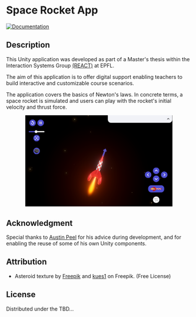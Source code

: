 # Space Rocket App

[![Documentation](https://img.shields.io/badge/Unity-2022.3.9f1-informational)](/README.md)

## Description

This Unity application was developed as part of a Master's thesis within the Interaction Systems Group [(REACT)](https://www.epfl.ch/labs/react/) at EPFL.

The aim of this application is to offer digital support enabling teachers to build interactive and customizable course scenarios. 

The application covers the basics of Newton's laws. In concrete terms, a space rocket is simulated and users can play with the rocket's initial velocity and thrust force.

<p align="center">
<img
  src="screenshot_sim.png"
  alt="Screenshot Unity Home Scene"
  width="400">
</p>

## Acknowledgment

Special thanks to [Austin Peel](https://github.com/austinpeel/) for his advice during development, and for enabling the reuse of some of his own Unity components.

## Attribution

- Asteroid texture by <a href="https://www.freepik.com/free-photo/abstract-wood-texture-background_5820207.htm#query=asteroid%20texture&position=13&from_view=keyword&track=ais">Freepik</a> and <a href="https://www.freepik.com/free-photo/dark-gray-earth-texture_1037618.htm#query=asteroid%20texture&position=18&from_view=search&track=ais">kues1</a> on Freepik. (Free License)

## License

Distributed under the TBD...


